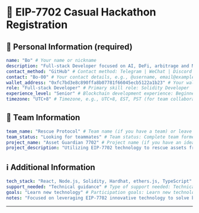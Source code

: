 # 🚀 EIP-7702 Casual Hackathon Registration

<!--
Please fill out the information below. This information will be automatically processed.
Do not remove the --- markers or change the field names.
-->

## 👤 Personal Information (required)

```yaml
name: "Bo" # Your name or nickname
description: "Full-stack Developer focused on AI, DeFi, arbitrage and MEV opportunities" # Brief personal introduction including skills and experience (One sentence)
contact_method: "GitHub" # Contact method: Telegram | WeChat | Discord | Email | X(Twitter) | GitHub
contact: "Bo-00" # Your contact details, e.g., @username, email@example.com
wallet_address: "0xfc7bd3e8c890ffa8b07781f66045ecb5122a1b23" # Your wallet address or ENS domain on Ethereum mainnet
role: "Full-stack Developer" # Primary skill role: Solidity Developer | Frontend Developer | Backend Developer | Full-stack Developer | Product Manager | UI/UX Designer | Test Engineer | Blockchain Researcher | etc.
experience_level: "Senior" # Blockchain development experience: Beginner | Junior | Intermediate | Senior | Expert
timezone: "UTC+8" # Timezone, e.g., UTC+8, EST, PST (for team collaboration scheduling)
```

## 👥 Team Information

```yaml
team_name: "Rescue Protocol" # Team name (if you have a team) or leave empty if looking for a team
team_status: "Looking for teammates" # Team status: Complete team formed | Looking for teammates | Open to join other teams | Solo participation
project_name: "Asset Guardian 7702" # Project name (if you have an idea) or leave empty if undecided
project_description: "Utilizing EIP-7702 technology to rescue assets from compromised private key accounts and provide secure asset recovery solutions" # Brief description about your project in one sentence
```

## ℹ️ Additional Information

```yaml
tech_stack: "React, Node.js, Solidity, Hardhat, ethers.js, TypeScript" # Planned technology stack, e.g., React, Node.js, Solidity, Hardhat, ethers.js
support_needed: "Technical guidance" # Type of support needed: Technical guidance | Team matching | Project ideas | Resource connection | Mentor advice
goals: "Learn new technology" # Participation goals: Learn new technology | Build MVP | Find collaborators | Win prizes | Other
notes: "Focused on leveraging EIP-7702 innovative technology to solve blockchain security issues, especially asset rescue after private key compromise" # Additional information, special requirements, or anything else you'd like to share
```

---

<!-- Do not edit below this line. This section will be automatically generated when your registration is processed. -->
